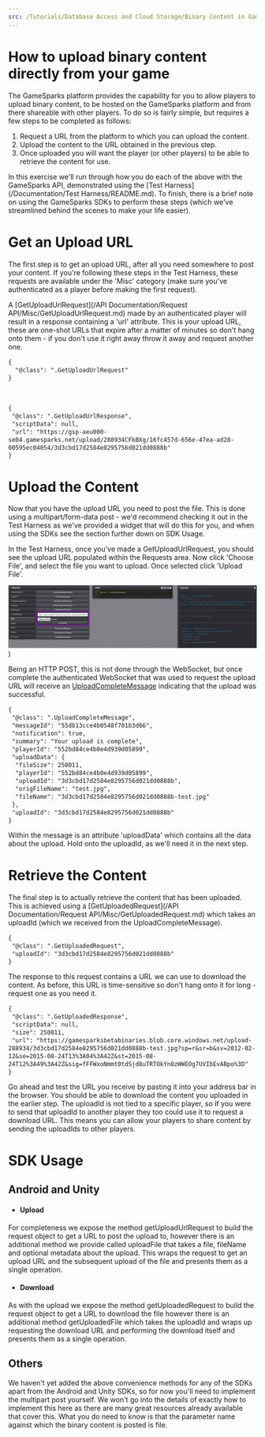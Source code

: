 ```yaml
---
src: /Tutorials/Database Access and Cloud Storage/Binary Content in Game.md
---
```


# How to upload binary content directly from your game

The GameSparks platform provides the capability for you to allow players to upload binary content, to be hosted on the GameSparks platform and from there shareable with other players. To do so is fairly simple, but requires a few steps to be completed as follows:

1. Request a URL from the platform to which you can upload the content.
2. Upload the content to the URL obtained in the previous step.
3. Once uploaded you will want the player (or other players) to be able to retrieve the content for use.

In this exercise we'll run through how you do each of the above with the GameSparks API, demonstrated using the [Test Harness](/Documentation/Test Harness/README.md). To finish, there is a brief note on using the GameSparks SDKs to perform these steps (which we've streamlined behind the scenes to make your life easier).

# Get an Upload URL

The first step is to get an upload URL, after all you need somewhere to post your content. If you're following these steps in the Test Harness, these requests are available under the 'Misc' category (make sure you've authenticated as a player before making the first request).

A [GetUploadUrlRequest](/API Documentation/Request API/Misc/GetUploadUrlRequest.md) made by an authenticated player will result in a response containing a 'url' attribute. This is your upload URL, these are one-shot URLs that expire after a matter of minutes so don't hang onto them - if you don't use it right away throw it away and request another one.

```
{
  "@class": ".GetUploadUrlRequest"
}
```
 

```
{
 "@class": ".GetUploadUrlResponse",
 "scriptData": null,
 "url": "https://gsp-aeu000-se04.gamesparks.net/upload/288934CFkBXg/16fc457d-656e-47ea-ad28-00595ec04054/3d3cbd17d2584e8295756d021dd0888b"
}
```

# Upload the Content

Now that you have the upload URL you need to post the file. This is done using a multipart/form-data post - we'd recommend checking it out in the Test Harness as we've provided a widget that will do this for you, and when using the SDKs see the section further down on SDK Usage.

In the Test Harness, once you've made a GetUploadUrlRequest, you should see the upload URL populated within the Requests area. Now click 'Choose File', and select the file you want to upload. Once selected click 'Upload File'.

![](img/Binary/1.png))

Being an HTTP POST, this is not done through the WebSocket, but once complete the authenticated WebSocket that was used to request the upload URL will receive an [UploadCompleteMessage](https://docs.gamesparks.net/documentation/message-api/misc-message-api/uploadcompletemessage) indicating that the upload was successful.

```
{
 "@class": ".UploadCompleteMessage",
 "messageId": "55db13cce4b0548f701b3d66",
 "notification": true,
 "summary": "Your upload is complete",
 "playerId": "552bd84ce4b0e4d939d05899",
 "uploadData": {
  "fileSize": 250011,
  "playerId": "552bd84ce4b0e4d939d05899",
  "uploadId": "3d3cbd17d2584e8295756d021dd0888b",
  "origFileName": "test.jpg",
  "fileName": "3d3cbd17d2584e8295756d021dd0888b-test.jpg"
 },
 "uploadId": "3d3cbd17d2584e8295756d021dd0888b"
}
```

Within the message is an attribute 'uploadData' which contains all the data about the upload. Hold onto the uploadId, as we'll need it in the next step.

# Retrieve the Content

The final step is to actually retrieve the content that has been uploaded. This is achieved using a [GetUploadedRequest](/API Documentation/Request API/Misc/GetUploadedRequest.md) which takes an uploadId (which we received from the UploadCompleteMessage).

```
{
 "@class": ".GetUploadedRequest",
 "uploadId": "3d3cbd17d2584e8295756d021dd0888b"
}
```

The response to this request contains a URL we can use to download the content. As before, this URL is time-sensitive so don't hang onto it for long - request one as you need it.

```
{
 "@class": ".GetUploadedResponse",
 "scriptData": null,
 "size": 250011,
 "url": "https://gamesparksbetabinaries.blob.core.windows.net/upload-288934/3d3cbd17d2584e8295756d021dd0888b-test.jpg?sp=r&sr=b&sv=2012-02-12&se=2015-08-24T13%3A04%3A42Z&st=2015-08-24T12%3A49%3A42Z&sig=fFFWxoNmmt0tdSjd8uTRTOkYn0zWWEOg7UVIbEvABpo%3D"
}
```

Go ahead and test the URL you receive by pasting it into your address bar in the browser. You should be able to download the content you uploaded in the earlier step. The uploadId is not tied to a specific player, so if you were to send that uploadId to another player they too could use it to request a download URL. This means you can allow your players to share content by sending the uploadIds to other players.

# SDK Usage

## Android and Unity

* #### Upload

For completeness we expose the method getUploadUrlRequest to build the request object to get a URL to post the upload to, however there is an additional method we provide called uploadFile that takes a file, fileName and optional metadata about the upload. This wraps the request to get an upload URL and the subsequent upload of the file and presents them as a single operation.

* #### Download

As with the upload we expose the method getUploadedRequest to build the request object to get a URL to download the file however there is an additional method getUploadedFile which takes the uploadId and wraps up requesting the download URL and performing the download itself and presents them as a single operation.

## Others

We haven't yet added the above convenience methods for any of the SDKs apart from the Android and Unity SDKs, so for now you'll need to implement the multipart post yourself. We won't go into the details of exactly how to implement this here as there are many great resources already available that cover this. What you do need to know is that the parameter name against which the binary content is posted is file.
